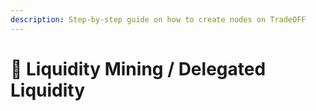 ```yaml
---
description: Step-by-step guide on how to create nodes on TradeOFF
---
```


# 📶 Liquidity Mining / Delegated Liquidity

##
